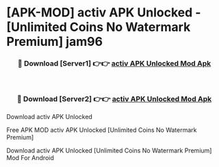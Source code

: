 # [APK-MOD] activ APK Unlocked - [Unlimited Coins No Watermark Premium] jam96



<div align="center">
<h3>🔴 Download [Server1] 👉👉 <a href="https://momento.my/?title=activ_APK_Unlocked">activ APK Unlocked Mod Apk</a></h3><br>

<h3>🔴 Download [Server2] 👉👉 <a href="https://momento.my/?title=activ_APK_Unlocked">activ APK Unlocked Mod Apk</a></h3>
</div>



Download activ APK Unlocked 

Free APK MOD activ APK Unlocked [Unlimited Coins No Watermark Premium]

Download activ APK Unlocked [Unlimited Coins No Watermark Premium] Mod For Android
